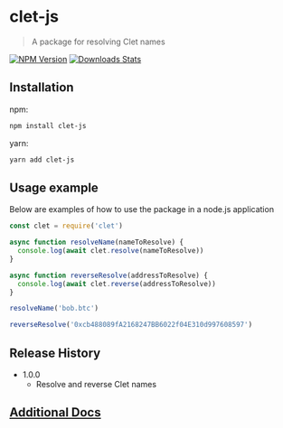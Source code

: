 # clet-js

> A package for resolving Clet names

[![NPM Version][npm-image]][npm-url]
[![Downloads Stats][npm-downloads]][npm-url]

## Installation

npm:

```sh
npm install clet-js
```

yarn:

```sh
yarn add clet-js
```

## Usage example

Below are examples of how to use the package in a node.js application

```js
const clet = require('clet')

async function resolveName(nameToResolve) {
  console.log(await clet.resolve(nameToResolve))
}

async function reverseResolve(addressToResolve) {
  console.log(await clet.reverse(addressToResolve))
}

resolveName('bob.btc')

reverseResolve('0xcb488089fA2168247BB6022f04E310d997608597')
```

## Release History

<!-- - 0.1.0
  - Content
  - CHANGE: Content -->

- 1.0.0
  - Resolve and reverse Clet names

## [Additional Docs](https://docs.clet.domains)

<!-- Markdown link & img dfn's -->

[npm-image]: https://img.shields.io/npm/v/datadog-metrics.svg?style=flat-square
[npm-url]: https://www.npmjs.com/package/clet-js
[npm-downloads]: https://img.shields.io/npm/dm/datadog-metrics.svg?style=flat-square
